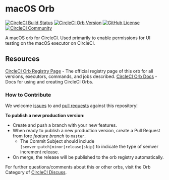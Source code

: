 # macOS Orb

[![CircleCI Build Status](https://circleci.com/gh/CircleCI-Public/macos-orb.svg?style=shield "CircleCI Build Status")](https://circleci.com/gh/CircleCI-Public/macos-orb) [![CircleCI Orb Version](https://img.shields.io/badge/endpoint.svg?url=https://badges.circleci.io/orb/circleci/macos-orb)](https://circleci.com/orbs/registry/orb/circleci/macos) [![GitHub License](https://img.shields.io/badge/license-MIT-lightgrey.svg)](https://raw.githubusercontent.com/circleci/macos-orb/master/LICENSE) [![CircleCI Community](https://img.shields.io/badge/community-CircleCI%20Discuss-343434.svg)](https://discuss.circleci.com/c/ecosystem/orbs)



A macOS orb for CircleCI. Used primarily to enable permissions for UI testing on the macOS executor on CircleCI.



## Resources

[CircleCI Orb Registry Page](https://circleci.com/orbs/registry/orb/circleci/macos) - The official registry page of this orb for all versions, executors, commands, and jobs described.
[CircleCI Orb Docs](https://circleci.com/docs/2.0/orb-intro/#section=configuration) - Docs for using and creating CircleCI Orbs.

### How to Contribute

We welcome [issues](https://github.com/CircleCI-Public/macos-orb/issues) to and [pull requests](https://github.com/CircleCI-Public/macos-orb/pulls) against this repository!

**To publish a new production version:**
* Create and push a branch with your new features.
* When ready to publish a new production version, create a Pull Request from fore _feature branch_ to `master`.
    * The Commit Subject should include `[semver:patch|minor|release|skip]` to indicate the type of semver increment release.
* On merge, the release will be published to the orb registry automatically.

For further questions/comments about this or other orbs, visit the Orb Category of [CircleCI Discuss](https://discuss.circleci.com/c/orbs).

